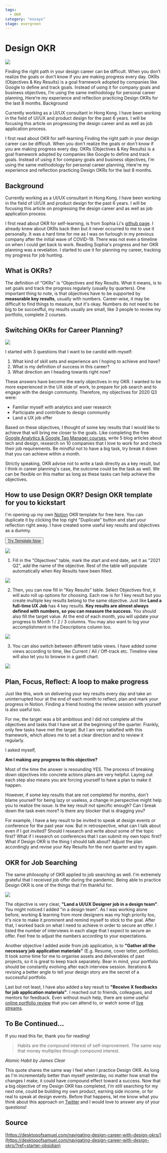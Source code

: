 ```yaml
---
tags:
  - OKR
category: "essays"
stage: evergreen
---
```


# Design OKR

![](https://miro.medium.com/max/1400/1*8Elr9emKBBy9EZqdU2F3jw.png)

Finding the right path in your design career can be difficult. When you don’t realize the goals or don’t know if you are making progress every day. OKRs (Objectives & Key Results) is a goal framework adopted by companies like Google to define and track goals. Instead of using it for company goals and business objectives, I’m using the same methodology for personal career planning, Here’re my experience and reflection practicing Design OKRs for the last 8 months.
Background

Currently working as a UI/UX consultant in Hong Kong. I have been working in the field of UI/UX and product design for the past 6 years. I will be focusing this article on progressing the design career and as well as job application process.

I first read about OKR for self-learning
Finding the right path in your design career can be difficult. When you don't realize the goals or don't know if you are making progress every day. OKRs (Objectives & Key Results) is a goal framework adopted by companies like Google to define and track goals. Instead of using it for company goals and business objectives, I'm using the same methodology for personal career planning, Here're my experience and reflection practicing Design OKRs for the last 8 months.

## Background

Currently working as a UI/UX consultant in Hong Kong. I have been working in the field of UI/UX and product design for the past 6 years. I will be focusing this article on progressing the design career and as well as job application process.

I first read about OKR for self-learning, is from Sophia Li's [github page](https://github.com/sophi-li/OKRs-self-learning). I already knew about OKRs back then but it never occurred to me to use it personally. It was a hard time for me as I was on furlough in my previous company after the initial wave of COVID-19. There was not even a timeline on when I could get back to work. Reading Sophia's progress and her OKR planning was a revelation. I started to use it for planning my career, tracking my progress for job hunting.

## What is OKRs?

The definition of “OKRs” is “Objectives and Key Results. What it means, is to set goals and track the progress regularly (usually by quarters). One important thing to note, is that objectives have to be supported by **measurable key results**, usually with numbers. Career-wise, it may be difficult to find things to measure, but it's okay. Numbers do not need to be big to be succesfful, my results usually are small, like 3 people to review my portfolio, complete 2 courses.

## Switching OKRs for Career Planning?

![](https://miro.medium.com/max/1400/1*weJw9s9Xt68WMVce4RBIbA.png)

I started with 3 questions that I want to be candid with myself:

1. What kind of skill sets and experience am I hoping to achieve and have?
2. What is my definition of success in this career?
3. What direction am I heading towards right now?

These answers have become the early objectives in my OKR. I wanted to be more experienced in the UX side of work, to prepare for job search and to engage with the design community. Therefore, my objectives for 2020 Q3 were:

- Familiar myself with analytics and user research
- Participate and contribute to design community
- Land a UX job offer

Based on these objectives, I thought of some key results that I would like to achieve that will bring me closer to the goals. Like completing the free [Google Analytics & Google Tag Manager courses](https://analytics.google.com/analytics/academy/), write 5 blog articles about tech and design, research on 10 companies that I love to work for and check their job requirements. Be mindful not to have a big task, try break it down that you can achieve within a month.

Strictly speaking, OKR advise not to write a task directly as a key result, but I think in career planning's case, the outcome could be the task as well. We can be flexible on this matter as long as these tasks can help achieve the objectives.

## How to use Design OKR? Design OKR template for you to kickstart

I'm opening up my own [Notion](https://notion.so) OKR template for free here. You can duplicate it by clicking the top right "Duplicate" button and start your reflection right away. I have created some useful key results and objectives as a dummy.

<button><a href="https://bit.ly/3v8lnmq" target="_blank">Try Template Now</a></button>

![](https://miro.medium.com/max/1400/1*xJC-y_SSZtbJ5S-rwCGUhQ.png)

1. Fill in the "Objectives" table, mark the start and end date, set it as "2021 Q2", add the name of the objective. Rest of the table will populate automatically when Key Results have been filled.

![](https://miro.medium.com/max/1400/1*KPFWWO3XwwTjRjfoLP40VA.png)

2. Then, you can now fill in "Key Results" table. Select Objectives first, it will auto roll up options for choosing. Each row is for 1 key result but you create multiple key results belong to the same objective. Just like **Land a full-time UX Job** has 4 key results. **Key results are almost always defined with numbers, so you can measure the success.** You should also fill the target value. At the end of each month, you will update your progress to Month 1 / 2 / 3 columns. You may also want to log your accomplishment in the Descriptions column too.

![](https://miro.medium.com/max/1400/1*hNYo3DIyLFVmnv4-XkPdrA.png)

3. You can also switch between different table views. I have added some views according to time, like Current / All / Off-track etc. Timeline view will also let you to browse in a gantt chart.

![](https://miro.medium.com/max/1400/1*41BKLXdnIusTjzQ_b5iLPA.png)

## Plan, Focus, Reflect: A loop to make progress

Just like this, work on delivering your key results every day and take an uninterrupted hour at the end of each month to reflect, plan and mark your progress in Notion. Finding a friend hosting the review session with yourself is also useful too.

For me, the target was a bit ambitious and I did not complete all the objectives and tasks that I have set at the beginning of the quarter. Frankly, only few tasks have met the target. But I am very satisfied with this framework, which allows me to set a clear direction and to review it regularly.

I asked myself,

**Am I making any progress to this objective?**

Most of the time the answer is resounding YES. The process of breaking down objectives into concrete actions plans are very helpful. Laying out each step also means you are forcing yourself to have a plan to make it happen.

However, if some key results that are not completed for months, don't blame yourself for being lazy or useless, a change in perspective might help you to realize the issue. Is the key result not specific enough? Can I break down the task even more? Is there any blocker that is dragging you?

For example, I have a key result to be invited to speak at design events or conference for the past year now. But in retrospective, what can I talk about even if I got invited? Should I research and write about some of the topic first? What if I research on conferences that I can submit my own topic first? What if Design OKR is the thing I should talk about? Adjust the plan accordingly and revise your Key Results for the next quarter and try again.

## OKR for Job Searching

The same philosophy of OKR applied to job searching as well. I'm extremely grateful that I received job offer during the pandemic. Being able to practice Design OKR is one of the things that I'm thankful for.

![](https://miro.medium.com/max/1400/1*Bmocz1I1yvJjbuFwoAKZEA.png)

The objective is very clear, **"Land a UI/UX Designer job in a design team"**. You might noticed I added "in a design team". As I was working alone before, working & learning from more designers was my high priority too, it's nice to make it prominent and remind myself to stick to the goal. After that, I worked back on what I need to achieve in order to secure an offer. I listed the number of interviews in each stage that I expect to secure an offer. Feel free to adjust the numbers according to your expectations.

Another objective I added aside from job application, is to **"Gather all the necessary job application materials"** (E.g. Resume, cover letter, portfolio). It took some time for me to organise assets and deliverables of past projects, so it is great to keep track separately. Bear in mind, your portfolio should be constantly evolving after each interview session. Iterations & revising a better angle to tell your design story are the secret of a successful portfolio.

Last but not least, I have also added a key result to **"Receive X feedbacks for job application materials"**. I reached out to friends, colleagues, and mentors for feedback. Even without much help, there are some useful [online portfolio review](https://www.adplist.org/) that you can attend to, or watch some of [live streams](https://www.youtube.com/watch?v=3fIgQHFQJkI).

## To Be Continued...

If you read this far, thank you for reading!

> Habits are the compound interest of self-improvement. The same way that money multiplies through compound interest.

<cite>Atomic Habit by James Clear </cite>

This quote shares the same way I feel when I practice Design OKR. As long as I'm incrementally better than myself yesterday, no matter how small the changes I make, it could have compound effect toward a success. Now that a big objective of my Design OKR has completed, I'm still searching for my next one, could be building my own product, earning side income, or for real to speak at design events. Before that happens, let me know what you think about this approach on [Twitter](https://twitter.com/desktopofsamuel) and I would love to answer any of your questions!

## Source

[https://desktopofsamuel.com/navigating-design-career-with-design-okrs/](https://desktopofsamuel.com/navigating-design-career-with-design-okrs/?ref=starter-obsidian)

